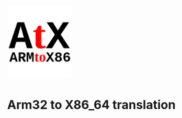 # <img src="https://github.com/ImanHosseini/AtX/raw/master/atx.png" width="150" />
# Arm32 to X86_64 translation

